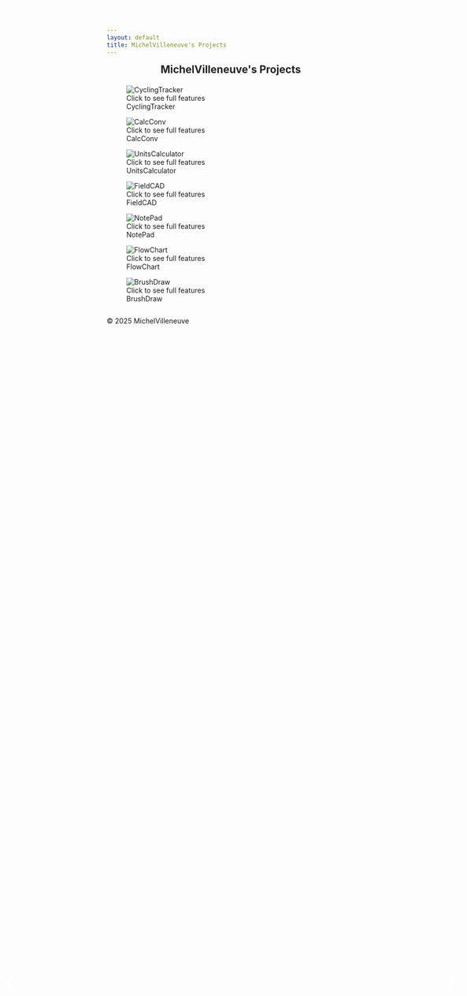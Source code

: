 ```yaml
---
layout: default
title: MichelVilleneuve's Projects
---
```


<!DOCTYPE html>
<html lang="en">
<head>
<meta charset="UTF-8">
<meta name="viewport" content="width=device-width, initial-scale=1.0">
<title>MichelVilleneuve's Projects</title>
<style>
/* ===== Site Header ===== */
.site-header {
    display: flex;
    flex-direction: column;
    align-items: center;
    gap: 15px;
    margin-bottom: 20px;
    text-align: center;
}

.site-logo { max-width: 60px; height: auto; border-radius: 10px; margin-bottom: 10px; }
.site-title { font-size: 1.5em; font-weight: bold; margin: 0; color: #222; }
.site-title a { text-decoration: none; color: inherit; }
.site-description { font-size: 1em; color: #555; margin-top: 5px; }

/* ===== Gallery Styles ===== */
body { font-family: sans-serif; margin: 0; padding: 20px; background: #f4f4f4; color: #333; }
.gallery-container { display: flex; flex-wrap: wrap; justify-content: center; gap: 10px; }
.gallery-item { flex: 1 1 150px; max-width: 180px; text-align: center; }
.img-container { position: relative; width: 160px; height: 280px; overflow: hidden; border-radius: 5px; margin: 0 auto; cursor: pointer; }
.img-container img { width: 100%; height: 100%; object-fit: contain; border-radius: 5px; transition: transform 0.4s ease; }
.img-container:hover img { transform: scale(1.2); z-index: 1; } /* slight zoom on hover */

/* Click instruction text */
.click-instruction {
  position: absolute; bottom: 8px; left: 50%; transform: translateX(-50%);
  background: rgba(0,0,0,0.6); color: #fff; padding: 4px 8px; font-size: 0.75em;
  border-radius: 6px; opacity: 0; pointer-events: none; transition: opacity 0.3s ease;
  white-space: nowrap; z-index: 5;
}
.img-container.hovered .click-instruction { opacity: 1; }

/* ===== Lightbox ===== */
#lightbox {
  display: none; position: fixed; top: 0; left: 0; width: 100%; height: 100%;
  background: rgba(0,0,0,0.85); z-index: 1000; justify-content: center; align-items: center;
}
#lightbox-img { max-width: 90%; max-height: 90%; border-radius: 10px; }
#features-box {
  position: absolute; top: 50%; left: 50%; transform: translate(-50%, -50%);
  background: rgba(0,0,0,0.7); color: #fff; padding: 15px 20px;
  border-radius: 10px; font-size: 0.9em; text-align: left;
  max-width: 80%; line-height: 1.4em; z-index: 1010; display: none;
}
.lightbox-nav { position: absolute; top: 50%; transform: translateY(-50%);
  font-size: 2em; color: #fff; cursor: pointer; user-select: none; padding: 10px; z-index: 1020;
}
#prev { left: 10px; }
#next { right: 10px; }
#close { position: absolute; top: 10px; right: 10px; font-size: 2em; color: #fff; cursor: pointer; z-index: 1020; }

/* ===== Responsive ===== */
@media (max-width: 600px) {
    .gallery-container { justify-content: flex-start; }
    .gallery-item { width: 100%; }
}
</style>
</head>
<body>

<div class="site-header">
  <h1 class="site-title">MichelVilleneuve's Projects</h1>
</div>

<div class="gallery-container">
  <!-- CyclingTracker -->
  <figure class="gallery-item">
    <div class="img-container" onmouseover="this.classList.add('hovered')" onmouseout="this.classList.remove('hovered')" onclick="openLightbox('cycling', this)">
      <img src="Images/CyclingTracker.png" alt="CyclingTracker">
      <div class="click-instruction">Click to see full features</div>
    </div>
    <figcaption>CyclingTracker</figcaption>
  </figure>

  <!-- CalcConv -->
  <figure class="gallery-item">
    <div class="img-container" onmouseover="this.classList.add('hovered')" onmouseout="this.classList.remove('hovered')" onclick="openLightbox('calcconv', this)">
      <img src="Images/CalcConv.jpg" alt="CalcConv">
      <div class="click-instruction">Click to see full features</div>
    </div>
    <figcaption>CalcConv</figcaption>
  </figure>
  
<!-- UnitsCalculator --> 
<figure class="gallery-item">
  <div class="img-container" onmouseover="this.classList.add('hovered')" onmouseout="this.classList.remove('hovered')" onclick="openLightbox('unitscalculator', this)">
    <img src="Images/UnitsCalculator.jpg" alt="UnitsCalculator">
    <div class="click-instruction">Click to see full features</div>
  </div>
  <figcaption>UnitsCalculator</figcaption>
</figure>

<!-- FieldCAD --> 
<figure class="gallery-item">
  <div class="img-container" onmouseover="this.classList.add('hovered')" onmouseout="this.classList.remove('hovered')" onclick="openLightbox('fieldcad', this)">
    <img src="Images/FieldCAD.jpg" alt="FieldCAD">
    <div class="click-instruction">Click to see full features</div>
  </div>
  <figcaption>FieldCAD</figcaption>
</figure>

<!-- NotePad --> 
<figure class="gallery-item">
  <div class="img-container" onmouseover="this.classList.add('hovered')" onmouseout="this.classList.remove('hovered')" onclick="openLightbox('notepad', this)">
    <img src="Images/NotePad.jpg" alt="NotePad">
    <div class="click-instruction">Click to see full features</div>
  </div>
  <figcaption>NotePad</figcaption>
</figure>

<!-- FlowChart --> 
<figure class="gallery-item">
  <div class="img-container" onmouseover="this.classList.add('hovered')" onmouseout="this.classList.remove('hovered')" onclick="openLightbox('flowchart', this)">
    <img src="Images/FlowChart.jpg" alt="FlowChart">
    <div class="click-instruction">Click to see full features</div>
  </div>
  <figcaption>FlowChart</figcaption>
</figure>

<!-- BrushDraw --> 
<figure class="gallery-item">
  <div class="img-container" onmouseover="this.classList.add('hovered')" onmouseout="this.classList.remove('hovered')" onclick="openLightbox('brushdraw', this)">
    <img src="Images/BrushDraw.png" alt="BrushDraw">
    <div class="click-instruction">Click to see full features</div>
  </div>
  <figcaption>BrushDraw</figcaption>
</figure>

</div>

<!-- Lightbox structure -->
<div id="lightbox" onclick="closeLightbox()">
  <span id="close">&times;</span>
  <span id="prev" class="lightbox-nav" onclick="prevSlide(event)">&#10094;</span>
  <img id="lightbox-img" src="">
  <span id="next" class="lightbox-nav" onclick="nextSlide(event)">&#10095;</span>
  <div id="features-box"></div>
</div>

<footer>
  <p>&copy; 2025 MichelVilleneuve</p>
</footer>

<script>
// App data
const appData = {
  cycling: {
    images: [
      "Images/CyclingTracker.png",
      "Images/CyclingTracker1.png",
      "Images/CyclingTracker2.png",
      "Images/CyclingTracker3.png",
      "Images/CyclingTracker4.png",
      "Images/CyclingTracker5.png"
    ],
    features: `
      <ul>
        <li>Distance</li>
        <li>Road Slope</li>
        <li>Calories</li>
        <li>Current Time</li>
        <li>AVG Speed</li>
        <li>Max Speed</li>
        <li>Elevation Gain</li>
        <li>Elevation Loss</li>
        <li>Elevation Net</li>
      </ul>
    `
  },
  calcconv: {
    images: ["Images/CalcConv.jpg"],
    features: `<p>Coming soon...</p>`
  }
   unitscalculator = { 
    images: ["Images/UnitsCalculator.jpg"], 
    features: "<p>Coming soon...</p>" 
  }
fieldcad = { 
    images: ["Images/FieldCAD.jpg"], 
    features: "<p>Coming soon...</p>" 
}
notepad = { 
    images: ["Images/NotePad.jpg"], 
    features: "<p>Coming soon...</p>" 
}
flowchart = { 
    images: ["Images/FlowChart.jpg"], 
    features: "<p>Coming soon...</p>" 
}
brushdraw = { 
    images: ["Images/BrushDraw.png"], 
    features: "<p>Coming soon...</p>"
}
};

let currentApp = null;
let currentIndex = 0;

function openLightbox(app, element) {
  event.stopPropagation();
  currentApp = app;
  currentIndex = 0; // start with features overlay
  const lightbox = document.getElementById("lightbox");
  lightbox.style.display = "flex";
  showSlide(currentIndex);
}

function closeLightbox() {
  document.getElementById("lightbox").style.display = "none";
}

function showSlide(index) {
  const img = document.getElementById("lightbox-img");
  const featuresBox = document.getElementById("features-box");

  if (index === 0 && appData[currentApp].features) {
    img.src = appData[currentApp].images[0];
    featuresBox.innerHTML = appData[currentApp].features;
    featuresBox.style.display = "block";
  } else {
    img.src = appData[currentApp].images[index];
    featuresBox.style.display = "none";
  }
}

function nextSlide(event) {
  event.stopPropagation();
  currentIndex++;
  if (currentIndex >= appData[currentApp].images.length) currentIndex = 0;
  showSlide(currentIndex);
}

function prevSlide(event) {
  event.stopPropagation();
  currentIndex--;
  if (currentIndex < 0) currentIndex = appData[currentApp].images.length - 1;
  showSlide(currentIndex);
}
</script>
</body>
</html>
